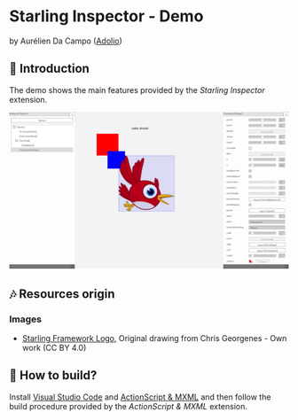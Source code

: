 # Starling Inspector - Demo

by Aurélien Da Campo ([Adolio](https://twitter.com/AurelienDaCampo))

## 📍 Introduction

The demo shows the main features provided by the *Starling Inspector* extension.

![](media/images/Starling-Inspector-Demo.png)

## 🎶 Resources origin

### Images
- [Starling Framework Logo](https://en.wikipedia.org/wiki/Starling_Framework), Original drawing from Chris Georgenes - Own work (CC BY 4.0)

## 🔨 How to build?

Install [Visual Studio Code](https://code.visualstudio.com/) and [ActionScript & MXML](https://as3mxml.com/#install-extension) and then follow the build procedure provided by the *ActionScript & MXML* extension.
